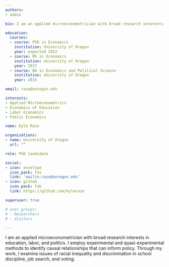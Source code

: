 ```yaml
---
authors:
- admin

bio: I am an applied microeconometrician with broad research interests in education, labor, and politics.

education:
  courses:
  - course: PhD in Economics
    institution: University of Oregon
    year: expected 2022
  - course: MS in Economics
    institution: University of Oregon
    year: 2017
  - course: BA in Economics and Political Science
    institution: University of Oregon
    year: 2015

email: raze@uoregon.edu

interests:
- Applied Microeconometrics
- Economics of Education
- Labor Economics
- Public Economics

name: Kyle Raze

organizations:
- name: University of Oregon
  url: ""

role: PhD Candidate

social:
- icon: envelope
  icon_pack: fas
  link: 'mailto:raze@uoregon.edu'
- icon: github
  icon_pack: fab
  link: https://github.com/kyleraze

superuser: true

# user_groups:
# - Researchers
# - Visitors

---
```


I am an applied microeconometrician with broad research interests in education, labor, and politics. I employ experimental and quasi-experimental methods to identify causal relationships that can inform policy. Through my work, I examine issues of racial inequality and discrimination in school discipline, job search, and voting.